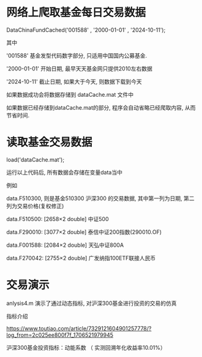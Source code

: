 # 网络上爬取基金每日交易数据

DataChinaFundCached('001588'  , '2000-01-01' , '2024-10-11');

其中

'001588' 基金发型代码数字部分, 只适用中国国内公募基金.

'2000-01-01' 开始日期, 最早天天基金网只提供2010左右数据

'2024-10-11' 截止日期, 如果大于今天, 则数据下载到今天

如果数据成功会将数据存储到 dataCache.mat 文件中

如果数据已经存储到dataCache.mat的部分, 程序会自动省略已经爬取内容, 从而节省时间. 



# 读取基金交易数据

load('dataCache.mat');

运行以上代码后, 所有数据会存储在变量data当中

例如

data.F510300, 则是基金510300  沪深300 的交易数据, 其中第一列为日期, 第二列为交易价格(复权修正) 

data.F510500: [2658×2 double] 中证500

data.F290010: [3077×2 double]  泰信中证200指数(290010.OF) 

data.F001588: [2084×2 double]  天弘中证800A 

data.F270042: [2755×2 double]  广发纳指100ETF联接人民币 





# 交易演示

anlysis4.m 演示了通过动态指标, 对沪深300基金进行投资的交易的仿真

指标介绍

https://www.toutiao.com/article/7329121604901257778/?log_from=2c025ee800f7f_1706521979945

沪深300基金投资指标：动能系数 （ 实测回溯年化收益率10.01%）